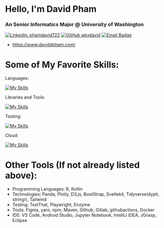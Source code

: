# Hello, I'm David Pham
### An Senior Informatics Major @ University of Washington

[![Linkedin: phamdavid722](https://img.shields.io/badge/-phamdavid722-blue?style=flat-square&logo=Linkedin&logoColor=white&link=https://www.linkedin.com/in/phamdavid722/)](https://www.linkedin.com/in/phamdavid722/)
[![GitHub wkxdavid](https://img.shields.io/github/followers/wkxdavid?label=follow&style=social)](https://github.com/wkxdavid)
[![Email Badge](https://img.shields.io/badge/Gmail-Contact_Me-green?style=flat-square&logo=gmail&logoColor=FFFFFF&labelColor=3A3B3C&color=62F1CD)](mailto:phamdavid72@gmail.com)

- https://www.daviddpham.com/

# Some of My Favorite Skills: 
Languages: 

[![My Skills](https://skillicons.dev/icons?i=python,ts,js,html,css,mysql,java)](https://skillicons.dev)

Libraries and Tools:

[![My Skills](https://skillicons.dev/icons?i=react,nodejs,express,mongodb,selenium,sklearn)](https://skillicons.dev)

Testing:

[![My Skills](https://skillicons.dev/icons?i=postman,jest)](https://skillicons.dev)


Cloud:

[![My Skills](https://skillicons.dev/icons?i=azure,firebase,gcp,vercel)](https://skillicons.dev)

# Other Tools (If not already listed above):
- Programming Languages: R, Kotlin
- Technologies: Panda, Plotly, D3.js, BootStrap, Sveltekit, Tidyverse(dyplr, stringr), Tailwind
- Testing: TestThat, Playwright, Enzyme
- Tools: Figma, yarn, npm, Maven, Github, Gitlab, githubactions, Docker
- IDE: VS Code, Android Studio, Jupyter Notebook, IntelliJ IDEA, JGrasp, Eclipse 
